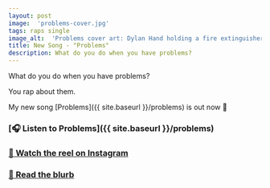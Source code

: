 ```yaml
---
layout: post
image:  'problems-cover.jpg'
tags: raps single
image_alt:  'Problems cover art: Dylan Hand holding a fire extinguisher in front of a white background'
title: New Song - "Problems"
description: What do you do when you have problems?
---
```


What do you do when you have problems?

You rap about them.

My new song [Problems]({{ site.baseurl }}/problems) is out now 🧯

### [🎧 Listen to Problems]({{ site.baseurl }}/problems)

### [🎥  Watch the reel on Instagram](https://www.instagram.com/reel/CxfqPS-K4XY/)

### [📄  Read the blurb](https://dylanhand.substack.com/p/welcome-to-hand-picked-new-song)
